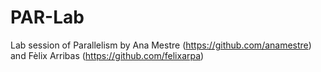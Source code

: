 # PAR-Lab
Lab session of Parallelism by Ana Mestre (https://github.com/anamestre) and Fèlix Arribas (https://github.com/felixarpa)
